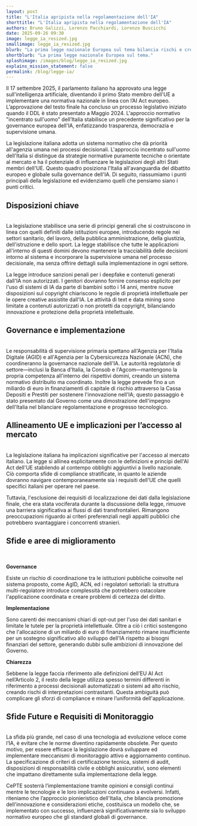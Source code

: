 ```yaml
---
layout: post
title: "L'Italia apripista nella regolamentazione dell'IA"
shorttitle: "L'Italia apripista nella regolamentazione dell'IA"
authors: Bruno Galizzi, Lorenzo Pacchiardi, Lorenzo Buscicchi
date: 2025-09-26 09:30
image: legge_ia_resized.jpg
smallimage: legge_ia_resized.jpg
blurb: "La prima legge nazionale Europea sul tema bilancia rischi e crescita, ma non senza criticità."
shortblurb: "La prima legge nazionale Europea sul tema."
splashimage: /images/blog/legge_ia_resized.jpg
explains_mission_statement: false
permalink: /blog/legge-ia/
---
```



Il 17 settembre 2025, il parlamento italiano ha approvato una legge sull'intelligenza artificiale, diventando il primo Stato membro dell'UE a implementare una normativa nazionale in linea con l’AI Act europeo. L’approvazione del testo finale ha concluso un processo legislativo iniziato quando il DDL è stato presentato a Maggio 2024. L'approccio normativo "incentrato sull'uomo" dell’Italia stabilisce un precedente significativo per la governance europea dell'IA, enfatizzando trasparenza, democrazia e supervisione umana.


La legislazione italiana adotta un sistema normativo che dà priorità all'agenzia umana nei processi decisionali. L'approccio incentrato sull'uomo dell'Italia si distingue da strategie normative puramente tecniche o orientate al mercato e ha il potenziale di influenzare le legislazioni degli altri Stati membri dell'UE. Questo quadro posiziona l'Italia all'avanguardia del dibattito europeo e globale sulla governance dell'IA. Di seguito, riassumiamo i punti principali della legislazione ed evidenziamo quelli che pensiamo siano i punti critici. 

## Disposizioni chiave
<br>
La legislazione stabilisce una serie di principi generali che si costruiscono in linea con quelli definiti dalle istituzioni europee, introducendo regole nei settori sanitario, del lavoro, della pubblica amministrazione, della giustizia, dell'istruzione e dello sport. La legge stabilisce che tutte le applicazioni all'interno di questi domini devono mantenere la tracciabilità delle decisioni intorno al sistema e incorporare la supervisione umana nel processo decisionale, ma senza offrire dettagli sulla implementazione in ogni settore.


La legge introduce sanzioni penali per i deepfake e contenuti generati dall'IA non autorizzati. I genitori dovranno fornire consenso esplicito per l'uso di sistemi di IA da parte di bambini sotto i 14 anni, mentre nuove disposizioni sul copyright chiariscono le regole di proprietà intellettuale per le opere creative assistite dall'IA. Le attività di text e data mining sono limitate a contenuti autorizzati o non protetti da copyright, bilanciando innovazione e protezione della proprietà intellettuale.


## Governance e implementazione
<br>
Le responsabilità di supervisione primaria spettano all'Agenzia per l'Italia Digitale (AGID) e all'Agenzia per la Cybersicurezza Nazionale (ACN), che coordineranno la governance nazionale dell'IA. Le autorità regolatorie di settore—inclusi la Banca d'Italia, la Consob e l'Agcom—mantengono la propria competenza all'interno dei rispettivi domini, creando un sistema normativo distribuito ma coordinato.
Inoltre la legge prevede fino a un miliardo di euro in finanziamenti di capitale di rischio attraverso la Cassa Depositi e Prestiti per sostenere l'innovazione nell'IA; questo passaggio è stato presentato dal Governo come una dimostrazione dell'impegno dell'Italia nel bilanciare regolamentazione e progresso tecnologico.


## Allineamento UE e implicazioni per l’accesso al mercato
<br>
La legislazione italiana ha implicazioni significative per l'accesso al mercato italiano. La legge si allinea esplicitamente con le definizioni e principi dell'AI Act dell'UE stabilendo al contempo obblighi aggiuntivi a livello nazionale. Ciò comporta sfide di compliance stratificate, in quanto le aziende dovranno navigare contemporaneamente sia i requisiti dell'UE che quelli specifici italiani per operare nel paese.

Tuttavia, l'esclusione dei requisiti di localizzazione dei dati dalla legislazione finale, che era stata vociferata durante la discussione della legge, rimuove una barriera significativa ai flussi di dati transfrontalieri. Rimangono preoccupazioni riguardo ai criteri preferenziali negli appalti pubblici che potrebbero svantaggiare i concorrenti stranieri.


## Sfide e aree di miglioramento
<br>


**Governance**

Esiste un rischio di coordinazione tra le istituzioni pubbliche coinvolte nel sistema proposto, come AgID, ACN, ed i regolatori settoriali:  la struttura multi-regolatore introduce complessità che potrebbero ostacolare l'applicazione coordinata e creare problemi di certezza del diritto. 


**Implementazione**

Sono carenti dei meccanismi chiari di opt-out per l'uso dei dati sanitari e limitate le tutele per la proprietà intellettuale. Oltre a ciò i critici sostengono che l'allocazione di un miliardo di euro di finanziamento rimane insufficiente per un sostegno significativo allo sviluppo dell'IA rispetto ai bisogni finanziari del settore, generando dubbi sulle ambizioni di innovazione del Governo.

**Chiarezza**

Sebbene la legge faccia riferimento alle definizioni dell’EU AI Act nell’Articolo 2, il resto della legge utilizza spesso termini differenti in riferimento a processi decisionali automatizzati o sistemi ad alto rischio, creando rischi di interpretazioni contrastanti. Questa ambiguità può complicare gli sforzi di compliance e minare l’uniformità dell'applicazione.


## Sfide Future e Requisiti di Monitoraggio
<br>
La sfida più grande, nel caso di una tecnologia ad evoluzione veloce come l’IA, è evitare che le norme diventino rapidamente obsolete. Per questo motivo, per essere efficace la legislazione dovrà sviluppare ed implementare meccanismi di monitoraggio attivo e aggiornamento continuo. La specificazione di criteri di certificazione tecnica, sistemi di audit, disposizioni di responsabilità civile e obblighi assicurativi, sono elementi che impattano direttamente sulla implementazione della legge.




CePTE sosterrà l’implementazione tramite opinioni e consigli continui mentre le tecnologie e le loro implicazioni continuano a evolversi. Infatti, riteniamo che l’approccio pionieristico dell'Italia, che bilancia promozione dell'innovazione e considerazioni etiche, costituisca un modello che, se implementato con successo, influenzerà significativamente sia lo sviluppo normativo europeo che gli standard globali di governance.

